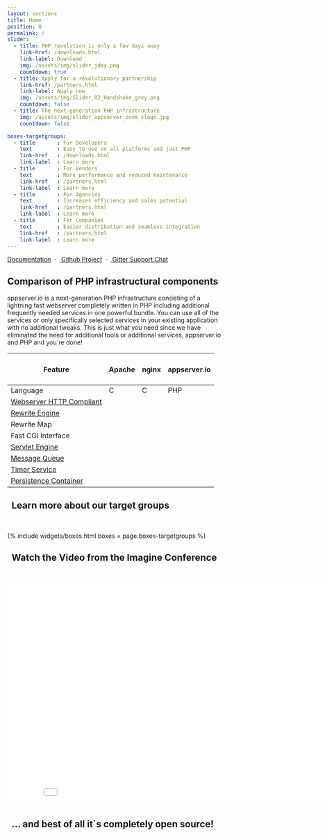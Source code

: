 ```yaml
---
layout: sections
title: Home
position: 0
permalink: /
slider:
  - title: PHP revolution is only a few days away
    link-href: /downloads.html
    link-label: Download
    img: /assets/img/slider_jday.png
    countdown: true
  - title: Apply for a revolutionary partnership
    link-href: /partners.html
    link-label: Apply now
    img: /assets/img/Slider_02_Handshake_grey.png
    countdown: false
  - title: The next-generation PHP infrastructure
    img: /assets/img/slider_appserver_zoom_slogo.jpg
    countdown: false

boxes-targetgroups:
  - title       : For Developers
    text        : Easy to use on all platforms and just PHP
    link-href   : /downloads.html
    link-label  : Learn more
  - title       : For Vendors
    text        : More performance and reduced maintenance
    link-href   : /partners.html
    link-label  : Learn more
  - title       : For Agencies
    text        : Increases efficiency and sales potential
    link-href   : /partners.html
    link-label  : Learn more
  - title       : For Companies
    text        : Easier distribution and seamless integration
    link-href   : /partners.html
    link-label  : Learn more
---
```



<section class="grey small midsizefont text-right">
<div class="container">
<a href="{{ "/get-started/documentation.html" | prepend: site.baseurl }}" class="white"><i class="fa fa-book"></i> Documentation</a>&nbsp;&nbsp;·&nbsp;&nbsp;<a href="{{ site.github_repository }}"><i class="fa fa-github"></i> Github Project</a>&nbsp;&nbsp;·&nbsp;&nbsp;<a href="{{ site.github_gitter }}"><i class="fa fa-weixin"></i> Gitter Support Chat</a>
</div>
</section>

<section>
<div class="container">

<h1><i class="fa fa-cubes"></i> Comparison of PHP infrastructural components</h1>
appserver.io is a next-generation PHP infrastructure consisting of a lightning fast webserver completely
written in PHP including additional frequently needed services in one powerful bundle. You can use all of
the services or only specifically selected services in your existing application with no additional tweaks.
This is just what you need since we have eliminated the need for additional tools or additional services,
appserver.io and PHP and you´re done!

</div>
</section>

<section class="grey">
<div class="container">

<div class="bs-example" data-example-id="simple-table">
  <table class="table">
      <thead>
          <tr>
              <th class="col-md-3"><h4>Feature</h4></th>
              <th class="col-md-3 text-center"><h4>Apache</h4></th>
              <th class="col-md-3 text-center"><h4>nginx</h4></th>
              <th class="col-md-3 text-center"><h4>appserver.io</h4></th>
          </tr>
      </thead>
      <tbody>
          <tr>
              <td>Language</td>
              <td class="text-center">C</td>
              <td class="text-center">C</td>
              <td class="text-center">PHP</td>
          </tr>
          <tr>
              <td><a href="{{ "/products/features/webserver.html" | prepend: site.baseurl }}">Webserver HTTP Compliant <i class="icon-ci fa fa-info-circle"></i></a></td>
              <td class="text-center"><i class="icon-ok fa fa-check-square-o"></i></td>
              <td class="text-center"><i class="icon-ok fa fa-check-square-o"></i></td>
              <td class="text-center"><i class="icon-ok fa fa-check-square-o"></i></td>
          </tr>
          <tr>
          <td><a href="{{ "/products/features/rewrite-engine.html" | prepend: site.baseurl }}">Rewrite Engine <i class="icon-ci fa fa-info-circle"></i></a></td>
              <td class="text-center"><i class="icon-ok fa fa-check-square-o"></i></td>
              <td class="text-center"><i class="icon-ok fa fa-check-square-o"></i></td>
              <td class="text-center"><i class="icon-ok fa fa-check-square-o"></i></td>
          </tr>
          <tr>
          <td>Rewrite Map</td>
              <td class="text-center"><i class="icon-ok fa fa-check-square-o"></td>
              <td class="text-center"><i class="icon-ok fa fa-check-square-o"></i></td>
              <td class="text-center"><i class="icon-ok fa fa-check-square-o"></i></td>
          </tr>
          <tr>
              <td>Fast CGI Interface</td>
              <td class="text-center"><i class="icon-ok fa fa-check-square-o"></i></td>
              <td class="text-center"><i class="icon-ok fa fa-check-square-o"></i></td>
              <td class="text-center"><i class="icon-ok fa fa-check-square-o"></i></td>
          </tr>
          <tr>
          <td><a href="{{ "/products/features/servlet-engine.html" | prepend: site.baseurl }}">Servlet Engine <i class="icon-ci fa fa-info-circle"></i></a></td>
              <td class="text-center"><i class="icon-nok fa fa-minus-square"></i></td>
              <td class="text-center"><i class="icon-nok fa fa-minus-square"></i></td>
              <td class="text-center"><i class="icon-ok fa fa-check-square-o"></i></td>
          </tr>
          <tr>
          <td><a href="{{ "/products/features/message-queue.html" | prepend: site.baseurl }}">Message Queue <i class="icon-ci fa fa-info-circle"></i></a></td>
              <td class="text-center"><i class="icon-nok fa fa-minus-square"></i></td>
              <td class="text-center"><i class="icon-nok fa fa-minus-square"></i></td>
              <td class="text-center"><i class="icon-ok fa fa-check-square-o"></i></td>
          </tr>
          <tr>
          <td><a href="{{ "/products/features/timer-service.html" | prepend: site.baseurl }}">Timer Service <i class="icon-ci fa fa-info-circle"></i></a></td>
              <td class="text-center"><i class="icon-nok fa fa-minus-square"></i></td>
              <td class="text-center"><i class="icon-nok fa fa-minus-square"></i></td>
              <td class="text-center"><i class="icon-ok fa fa-check-square-o"></i></td>
          </tr>
          <tr>
          <td><a href="{{ "/products/features/persistence-container.html" | prepend: site.baseurl }}">Persistence Container <i class="icon-ci fa fa-info-circle"></i></a></td>
              <td class="text-center"><i class="icon-nok fa fa-minus-square"></i></td>
              <td class="text-center"><i class="icon-nok fa fa-minus-square"></i></td>
              <td class="text-center"><i class="icon-ok fa fa-check-square-o"></i></td>
          </tr>

</tbody>
</table>
</div>
</div>
</section>

<section class="text-center">
<div class="container">
<h2><i class="fa fa-dot-circle-o"></i>&nbsp;&nbsp;Learn more about our target groups</h2>
<p><br/></p>
{% include widgets/boxes.html boxes = page.boxes-targetgroups %}
</div>
</section>

<section class="grey text-center">
<div class="container">
<h2><i class="fa fa-video-camera"></i>&nbsp;&nbsp;Watch the Video from the Imagine Conference</h2>
<p><br/></p>
<div class="elastic-video">
<iframe width="854" height="510" src="//www.youtube.com/embed/D5rkJ1bznKo#t=10" frameborder="0" allowfullscreen></iframe>
</div>
</div>
</section>

<!--
## <i class="fa fa-hand-o-right"></i> Lightning speed is only one part of the benefits of appserver.io...
<p><br/></p>
<div class="row">
    <div class="col-md-6">With the appserver.io plattform an increase in performance of your application is not to far away. If you use the services the infrastructure is offering a tremendous boost is absolutely possible and it comes along with an improvement for different parts of your software. 
    <p><br/></p>
    <a class="btn btn-info btn-lg"
                   href="{{ "/products/features.html" | prepend: site.baseurl }}">
                    <i class="fa fa-bars"></i>&nbsp;&nbsp;learn more about the possibilies
                </a>

    </div>
    <div class="col-md-6"><img class="img-responsive img-hover" src="http://placehold.it/700x400" alt="">     </div>
</div>
<p><br/></p>
-->

<section class="black text-center">
    <div class="container">
        <h2><i class="fa fa-arrow-right"></i>&nbsp;&nbsp;... and best of all it´s completely open source!</h2>
    </div>
</section>
